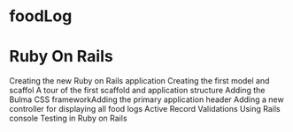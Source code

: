 # foodLog
# Ruby On Rails 
Creating the new Ruby on Rails application
Creating the first model and scaffol
A tour of the first scaffold and application structure
Adding the Bulma CSS frameworkAdding the primary application header
Adding a new controller for displaying all food logs
Active Record Validations
Using Rails console
Testing in Ruby on Rails

